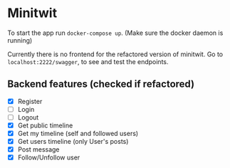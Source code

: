 # Minitwit

To start the app run `docker-compose up`. (Make sure the docker daemon is running)

Currently there is no frontend for the refactored version of minitwit. Go to `localhost:2222/swagger`, to see and test the endpoints.

## Backend features (checked if refactored)

-   [x] Register
-   [ ] Login
-   [ ] Logout
-   [x] Get public timeline
-   [x] Get my timeline (self and followed users)
-   [x] Get users timeline (only User's posts)
-   [x] Post message
-   [x] Follow/Unfollow user
